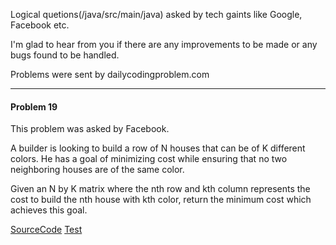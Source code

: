 Logical quetions(/java/src/main/java) asked by tech gaints like Google, Facebook etc.

I'm glad to hear from you if there are any improvements to be made or any bugs found to be handled.

Problems were sent by dailycodingproblem.com

---
#### Problem 19

This problem was asked by Facebook.

A builder is looking to build a row of N houses that can be of K different colors. He has a goal of minimizing cost while ensuring that no two neighboring houses are of the same color.

Given an N by K matrix where the nth row and kth column represents the cost to build the nth house with kth color, return the minimum cost which achieves this goal.

[SourceCode](java/src/main/java/DayNinteen.java)
[Test](java/src/main/test/DayNinteenTest.java)


